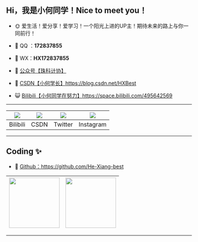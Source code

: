 ## Hi，我是小何同学！Nice to meet you！

- 🌞 爱生活！爱分享！爱学习！一个阳光上进的UP主！期待未来的路上与你一同前行！

- 🐧 QQ ：**172837855**

- 💬 WX：**HX172837855**

- 🌱 <a href="#" target="_blank">公众号【珠科计协】 </a>

- 🤔 <a href="https://blog.csdn.net/HXBest" target="_blank">CSDN【小何学长】https://blog.csdn.net/HXBest</a>

- 😺 <a href="https://space.bilibili.com/495642569" target="_blank">Bilibili【小何同学在努力】https://space.bilibili.com/495642569</a>

---

| ![](https://gitcode.net/HXBest/img-store/-/raw/master/qr_code/bilibili.png) | ![](https://gitcode.net/HXBest/img-store/-/raw/master/qr_code/csdn.png) | ![](https://gitcode.net/HXBest/img-store/-/raw/master/qr_code/twitter.png) | ![](https://gitcode.net/HXBest/img-store/-/raw/master/qr_code/instagram.png) |
| :----------------------------------------------------------: | :----------------------------------------------------------: | :----------------------------------------------------------: | :----------------------------------------------------------: |
|                           Bilibili                           |                             CSDN                             |                           Twitter                            |                          Instagram                           |

---
## Coding ✨

- 🏡 <a href="https://github.com/He-Xiang-best" target="_blank">Github：https://github.com/He-Xiang-best</a>

| <img align="" height="137px" src="https://github-readme-stats.vercel.app/api?username=He-Xiang-best&hide_title=true&hide_border=true&show_icons=true&include_all_commits=true&line_height=21&bg_color=0,EC6C6C,FFD479,FFFC79,73FA79&theme=graywhite&locale=cn" /> | <img align="" height="137px" src="https://github-readme-stats.vercel.app/api/top-langs/?username=He-Xiang-best&hide_title=true&hide_border=true&layout=compact&bg_color=0,73FA79,73FDFF,D783FF&theme=graywhite&locale=cn" /> |
| ------------------------------------------------------------ | ------------------------------------------------------------ |

---

